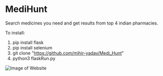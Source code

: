 # MediHunt
Search medicines you need and get results from top 4 indian pharmacies.

To install:

1. pip install flask
2. pip install selenium
3. git clone "https://github.com/mihir-yadav/Medi_Hunt"
4. python3 flaskRun.py

![Image of Website](https://github.com/mihir-yadav/Medi_Hunt/blob/master/Demo/MediHunt.png?raw=true)

